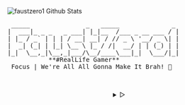 <img alt="faustzero1 Github Stats" src="https://github-readme-stats.vercel.app/api?username=faustzero1&show_icons=true&include_all_commits=true&hide_border=true&theme=midnight-purple">
<pre>
 _____               _   _____              _ 
|  ___|_ _ _   _ ___| |_|__  /___ _ __ ___ / |
| |_ / _` | | | / __| __| / // _ \ '__/ _ \| |
|  _| (_| | |_| \__ \ |_ / /|  __/ | | (_) | |
|_|  \__,_|\__,_|___/\__/____\___|_|  \___/|_|
           **#RealLife Gamer** 
 Focus | We're All All Gonna Make It Brah! 🔱  
    </pre>

<br>

<details align="center">
<summary> &#9655;</summary>

<h3>Site</h3><br>
<p">
  <samp>
    [<a href="https://faustzero1.codeberg.page">Personal website</a>]
    [<a href="https://mstdn.starnix.network/@drfaustz">Mastodon</a>]
    [<a href="https://videos.danksquad.org/a/faustzero1">Peertube</a>]
  </samp>
    <h4>Bridge Account</h4>
    <samp>
      [<a href="https://twitter.com/faustzero1">Twitter (Bridge of my Mastodon) | Use uBlock Origin for your OPSEC sake</a>]  <br>
      [<a href="https://https://www.youtube.com/channel/UCnVI-iMQyZWEtSwAKzQrxHg/">Youtube (Bridge of my PeerTube) | Use uBlock Origin for your OPSEC sake</a>]  
    </samp>
</p>
<h3>Git Repository</h3><br>
<p>
  <samp>
    [<a href="https://codeberg.org/faustzero1">Codeberg</a>]
      <h4>Bridge Account</h4>
      <samp>
        [<a href="https://github.com/faustzero1">Github (Bridge of my Codeberg) | Use uBlock Origin for your OPSEC sake</a>]  <br>
        [<a href="https://gitlab.com/faustzero1">Gitlab (Bridge of my Codeberg) | Use uBlock Origin for your OPSEC sake</a>]  
      </samp>
  </samp>
</p>
<hr>
<h3>Contact</h3><br>
<p>
  <samp>
    [<a href="https://t.me/faustzero1">Telegram</a>]
    [<a href="https://getsession.org">Session</a>]
    [<a href="mailto:faustzero1@disroot.org">E-Mail</a>]
  </samp>
</p>

<h4>Session ID</h4><br>


```console
05a9fb5842b4c5cd966f533f69ff8499d0c8d1fbb1f04c79ee44b21ffc072b4e79
```


<h4>GPG Public Key</h4><br>

```sh
curl -sL https://github.com/faustzero1.gpg | gpg --import
```

```console
1292 9BB6 EB73 399E E909 E256 20C3 5813 96AB B88F
```

</details>


<!--
<img alt="faustzero1 Github Stats" src="https://github-readme-stats.vercel.app/api?username=faustzero1&show_icons=true&include_all_commits=true&hide_border=true&theme=midnight-purple">
<pre>
 _____               _   _____              _ 
|  ___|_ _ _   _ ___| |_|__  /___ _ __ ___ / |
| |_ / _` | | | / __| __| / // _ \ '__/ _ \| |
|  _| (_| | |_| \__ \ |_ / /|  __/ | | (_) | |
|_|  \__,_|\__,_|___/\__/____\___|_|  \___/|_|

Focus | We're All Gonna Make It Brah!
┌──┤ WHOAMI ├─────────▰▰▰
│
├─▣ UX Researcher
├─▣ Voyager
├─▣ FaustZero1 Website: https://faustzero1.codeberg.page
│
└───────────────────────────────────────────────────────────▰▰▰

┌──┤ SOCIAL ├────────────────────────────────────────────────────────▰▰▰
|
├─◈ Session: 
|   05a9fb5842b4c5cd966f533f69ff8499d0c8d1fbb1f04c79ee44b21ffc072b4e79
|
|
└────────────────────────────────────────────────────────▰▰▰

</pre>

<pre class="image-ascii_art">
      ............'''',,,,,,,,,;::;:ccc:;,:c::c;,''',loo;'''..,,'.',,;;..;c;
      ..............'''''',;;,,;::;;::cc:,,::::;,'''':ll:.....'...''''. ....
       .............''','',;;,,;::;,,;:::,',,;;;,'''',l:,..........
       ..............''''',,,,,,;;;,'',;;,''',;;;''''';'.......       ...  .
        ..............''''',,'',,;;,''',,''''',;;,''...........    ....'....
        ...................''''',,,'''''''..''';;;,'.....''..............''.
          .................''''',,,,'''''''...',;:;'.....................,,'
           ................''''',,;,''''''''..'',:;'.....'',,,,;;.........',
            ...............'''''',;;,''''''''..'';;;:loxO0KNWMMMK....'....''
           ...............''''''.',;,'';:codxk0KXWMMMMMMMMMMMMMMN...'''....,
           ...............'',:lodx;,,'OMMMMMMMMMMMMMMMMMMMMMMMMMW...''''..',
            .....,;cldxO0KNWMMMMMMc',,kMMMMMMMMMMMMMMMMMMMMMMMMMX....','''''
          .ok0KNMMMMMMMMMMMMMMMMMMl'''dMMMMMMMMMMMWNKXMMMMMMMMMO......',,,,,
           XMMMMMMMMMMMMMMMMMMMMMMd'''lNXK0kxdolc:,,lWMMMMMMMMd.......',,,,;
         ..0MMMMMMMMMMMMMMMMWNK0kxc',,,,;;,,,,;;::;xMMMMMMMMNl'........,;;;;
 ..........kMMMMMMMMWkxol::,''''',,,,,,,;;;;;;;;;:0MMMMMMMMXc;,''..''..';:::
...........xMMMMMMMMN''''..',,,,,,,,,;;;;;:;;;;;lNMMMMMMMM0c:;;,'''''''';ccc
...........oMMMMMMMMW'......',;::;;;;;;;:;;::::dWMMMMMMMWk:cc:;,,,'''',,,cll
...........lMMMMMMMMMlcldxk0KNWMN;;;;:::::::ccOMMMMMMMMNdccclc::;,,,,,,,,;ll
...........:MMMMMMMMMMMMMMMMMMMMWc::::::cccclKMMMMMMMMNdllllllc::;;;;;;;;;:o
.....'''''';MMMMMMMMMMMMMMMMMMMMMocccccccccdNMMMMMMMM0oolooooolc::;;;;;;:::l
....'',,;;,;WMMMMMMMMMMMMMMMMWNXKoccccccllxWMMMMMMMMOoooooooooolcc:ccccc:::c
.'''',,;;;;;NMMMMMMMMNOkxdolcc:::ccllllll0MMMMMMMMWxoooooddxkkO00KKlcccccccc
'''',,;;::::XMMMMMMMMK::::ccccccccclllloXMMMMMMMMWOO0KXNNWMMMMMMMMMo::::ccll
'',,,;;;::ccKMMMMMMMMN::cccclllcccllllxWMMMMMMMMMMMMMMMMMMMMMMMMMMMl........
',,,;;;:cccc0MMMMMMMMWlccclllllcllllooKMMMMMMMMMMMMMMMMMMMMMMMMMMMMo........
',,,;;;:cccckMMMMMMMMMollllllllllllllo0MMMMMMMMMMMMMMMMMMMWNK0Oxdol;''''''''
',,;;;::ccclxMMMMMMMMMdllllllllllllllokMMMMMMMMWNXKOkxoc:;''''''',,,,,,,,,,,
',,;;;::cclldMMMMMMMMMklllllllllllll:,:0Okdolc:;,,,,,,,,,;;;;;;;;,,,,,,,,,,'
,,;;;;::cclloMMMMMMMMMOllllooooool:,'',,,;;;;;::;;;;::::c:::;;,,,,,,...',;::
,,,;;;::cclllNWNXKK0Okdlloooooooc,,,,,,;;;;;;;;;;;;;::::::;,,,,,,,,,'..'',:c
,,,,;;;:::cllllllllllllooooolcc:,,,,,,,,,,,,,,;;;;::c::;,,''''',,,,;;.'',,:l
,,,,;;;;;:cllllllllllllloc:;,,;;;;;::::::::::::::::;;,,''''''''',,;;;.'',;cl
',,;::::ccccllllllllllllcclllooooooooooooooooollc:;,,,;;;;;:;,,,,;::'.'',;cl
,,,;;::::::cccllllllllllllllllllooooooooolllllllolllc;,,,,,'',,,;:::;;::cccl
',,,,,;;;;:::cccllllllllllllllllllllllllllllllllloooooc,''',,;::cccc:;,,,,,,
.''',,,,;;;;;::cccclllllllllllllllllllllllllllllloooooool:;,,,,,;;;,,'.....'
..'''',,,,;;;;:::cccccllllllllllllllllllllllllllllooooooooooc;,,,,,,,,'.....
</pre>

---

### #nobot #dontglow

---
Related to:
#Indonesia🇮🇩  #Voyager #Zyzz #Hardstyle #Workout #Train #SelfDevelopment #Tech #Technology #Efficiency #Privacy #Monero #FOSS #FLOSS #FreeSoftware #LibreSoftware #FreeasinFreedom #FreeHardware #HardwareMod #ThinkPad #UNIX #Linux #ArchLinux #VoidLinux #Gentoo #BSD #OpenBSD #Suckless #Hacking #Security #Networking #DevOps #UX #UXResearch #UXDesign
-->

